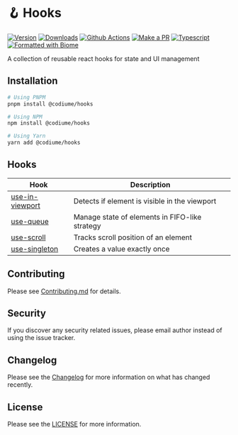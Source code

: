 # 🪝 Hooks

[![Version][version-badge]][npm]
[![Downloads][downloads-badge]][npm]
[![Github Actions][github-actions-badge]][github-actions]
[![Make a PR][makepr-badge]][makepr]
[![Typescript][typescript-badge]][npm]
[![Formatted with Biome][biome-badge]][biome]

A collection of reusable react hooks for state and UI management

## Installation

```bash
# Using PNPM
pnpm install @codiume/hooks

# Using NPM
npm install @codiume/hooks

# Using Yarn
yarn add @codiume/hooks
```

## Hooks

| Hook                                     | Description                                    |
| ---------------------------------------- | ---------------------------------------------- |
| [use-in-viewport](./src/use-in-viewport) | Detects if element is visible in the viewport  |
| [use-queue](./src/use-queue)             | Manage state of elements in FIFO-like strategy |
| [use-scroll](./src/use-scroll)           | Tracks scroll position of an element           |
| [use-singleton](./src/use-singleton)     | Creates a value exactly once                   |

## Contributing

Please see [Contributing.md](CONTRIBUTING.md) for details.

## Security

If you discover any security related issues, please email author instead of using the issue tracker.

## Changelog

Please see the [Changelog](CHANGELOG.md) for more information on what has changed recently.

## License

Please see the [LICENSE](LICENSE) for more information.

[npm]: https://www.npmjs.com/package/@codiume/hooks
[version-badge]: https://img.shields.io/npm/v/%40codiume%2Fhooks.svg
[downloads-badge]: https://img.shields.io/npm/dt/%40codiume%2Fhooks
[github-actions]: https://github.com/codiume/hooks/actions/workflows/build.yml
[github-actions-badge]: https://github.com/codiume/hooks/actions/workflows/build.yml/badge.svg?branch=main
[typescript-badge]: https://img.shields.io/npm/types/%40codiume%2Fhooks
[makepr]: https://makeapullrequest.com
[makepr-badge]: https://img.shields.io/badge/PRs-welcome-brightgreen.svg?style=flat-square?style=flat
[biome]: https://biomejs.dev
[biome-badge]: https://img.shields.io/badge/Formatted_with-Biome-60a5fa?style=flat&logo=biome
